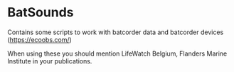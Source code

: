 # BatSounds

Contains some scripts to work with batcorder data and batcorder devices (https://ecoobs.com/)

When using these you should mention LifeWatch Belgium, Flanders Marine Institute in your publications.
